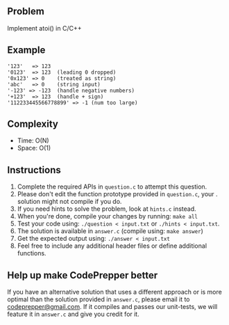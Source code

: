 Problem
-------
Implement atoi() in C/C++

Example
-------
    '123'   => 123
    '0123'  => 123  (leading 0 dropped)
    '0x123' => 0    (treated as string)
    'abc'   => 0    (string input)
    '-123' => -123  (handle negative numbers)
    '+123'  => 123  (handle + sign)
    '112233445566778899' => -1 (num too large)

Complexity
----------
- Time: O(N)
- Space: O(1)

Instructions
------------
1. Complete the required APIs in `question.c` to attempt this question.
2. Please don't edit the function prototype provided in `question.c`, your
 . solution might not compile if you do.
3. If you need hints to solve the problem, look at `hints.c` instead.
4. When you're done, compile your changes by running: `make all`
5. Test your code using: `./question < input.txt` or `./hints < input.txt`.
6. The solution is available in `answer.c` (compile using: `make answer`)
7. Get the expected output using: `./answer < input.txt`
8. Feel free to include any additional header files or define additional
  functions.

Help up make CodePrepper better
-------------------------------
If you have an alternative solution that uses a different approach or is more
optimal than the solution provided in `answer.c`, please email it to
<codeprepper@gmail.com>. If it compiles and passes our unit-tests, we will
feature it in `answer.c` and give you credit for it.

